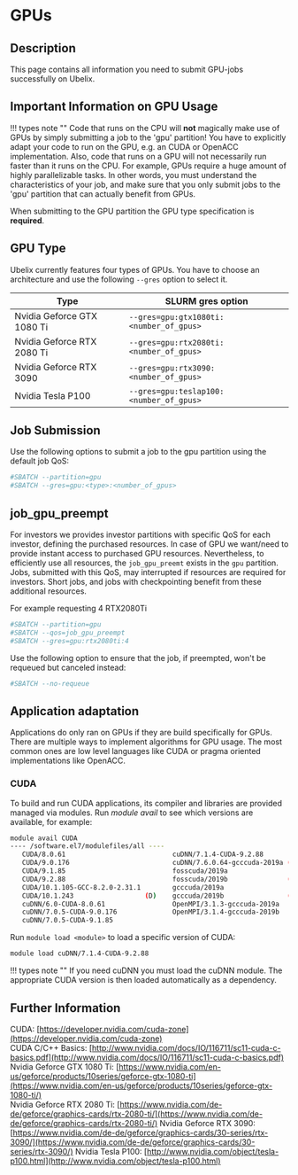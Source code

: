 # GPUs

## Description

This page contains all information you need to submit GPU-jobs successfully on Ubelix.

## Important Information on GPU Usage

!!! types note ""
    Code that runs on the CPU will **not** magically make use of GPUs by simply submitting a job to the 'gpu' partition! You have to explicitly adapt your code to run on the GPU, e.g. an CUDA or OpenACC implementation. Also, code that runs on a GPU will not necessarily run faster than it runs on the CPU. For example, GPUs require a huge amount of highly parallelizable tasks. In other words, you must understand the characteristics of your job, and make sure that you only submit jobs to the 'gpu' partition that can actually benefit from GPUs.

When submitting to the GPU partition the GPU type specification is **required**. 

## GPU Type

Ubelix currently features four types of GPUs. You have to choose an architecture and use the following `--gres` option to select it.

| Type | SLURM gres option |
| ---- | ----------------- | 
| Nvidia Geforce GTX 1080 Ti | `--gres=gpu:gtx1080ti:<number_of_gpus>` |
| Nvidia Geforce RTX 2080 Ti | `--gres=gpu:rtx2080ti:<number_of_gpus>` |
| Nvidia Geforce RTX 3090 | `--gres=gpu:rtx3090:<number_of_gpus>` |
| Nvidia Tesla P100 | `--gres=gpu:teslap100:<number_of_gpus>` |


## Job Submission

Use the following options to submit a job to the gpu partition using the default job QoS:

```Bash
#SBATCH --partition=gpu
#SBATCH --gres=gpu:<type>:<number_of_gpus>
```


## job_gpu_preempt
For investors we provides investor partitions with specific QoS for each investor, defining the purchased resources. In case of GPU we want/need to provide instant access to purchased GPU resources. Nevertheless, to efficiently use all resources, the `job_gpu_preemt` exists in the `gpu` partition. Jobs, submitted with this QoS, may interrupted if resources are required for investors. Short jobs, and jobs with checkpointing benefit from these additional resources. 

For example requesting 4 RTX2080Ti
```Bash
#SBATCH --partition=gpu
#SBATCH --qos=job_gpu_preempt
#SBATCH --gres=gpu:rtx2080ti:4
```


Use the following option to ensure that the job, if preempted, won't be requeued but canceled instead:

```Bash
#SBATCH --no-requeue
```

## Application adaptation

Applications do only ran on GPUs if they are build specifically for GPUs. There are multiple ways to implement algorithms for GPU usage. The most common ones are low level languages like CUDA or pragma oriented implementations like OpenACC. 

### CUDA
To build and run CUDA applications, its compiler and libraries are provided managed via modules. Run _module avail_ to see which versions are available, for example:

```Bash
module avail CUDA
---- /software.el7/modulefiles/all ----
   CUDA/8.0.61                           cuDNN/7.1.4-CUDA-9.2.88
   CUDA/9.0.176                          cuDNN/7.6.0.64-gcccuda-2019a (D)
   CUDA/9.1.85                           fosscuda/2019a
   CUDA/9.2.88                           fosscuda/2019b               (D)
   CUDA/10.1.105-GCC-8.2.0-2.31.1        gcccuda/2019a
   CUDA/10.1.243                  (D)    gcccuda/2019b                (D)
   cuDNN/6.0-CUDA-8.0.61                 OpenMPI/3.1.3-gcccuda-2019a
   cuDNN/7.0.5-CUDA-9.0.176              OpenMPI/3.1.4-gcccuda-2019b
   cuDNN/7.0.5-CUDA-9.1.85
```

Run `module load <module>` to load a specific version of CUDA:

```Bash
module load cuDNN/7.1.4-CUDA-9.2.88
```

!!! types note ""
    If you need cuDNN you must load the cuDNN module. The appropriate CUDA version is then loaded automatically as a dependency.

## Further Information

CUDA: [https://developer.nvidia.com/cuda-zone](https://developer.nvidia.com/cuda-zone)  
CUDA C/C++ Basics: [http://www.nvidia.com/docs/IO/116711/sc11-cuda-c-basics.pdf](http://www.nvidia.com/docs/IO/116711/sc11-cuda-c-basics.pdf)  
Nvidia Geforce GTX 1080 Ti: [https://www.nvidia.com/en-us/geforce/products/10series/geforce-gtx-1080-ti](https://www.nvidia.com/en-us/geforce/products/10series/geforce-gtx-1080-ti/)  
Nvidia Geforce RTX 2080 Ti: [https://www.nvidia.com/de-de/geforce/graphics-cards/rtx-2080-ti/](https://www.nvidia.com/de-de/geforce/graphics-cards/rtx-2080-ti/)
Nvidia Geforce RTX 3090: [https://www.nvidia.com/de-de/geforce/graphics-cards/30-series/rtx-3090/](https://www.nvidia.com/de-de/geforce/graphics-cards/30-series/rtx-3090/)
Nvidia Tesla P100: [http://www.nvidia.com/object/tesla-p100.html](http://www.nvidia.com/object/tesla-p100.html)

